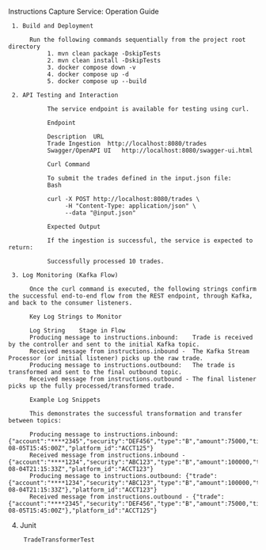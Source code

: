 Instructions Capture Service: Operation Guide

     1. Build and Deployment

          Run the following commands sequentially from the project root directory 
               1. mvn clean package -DskipTests	
               2. mvn clean install -DskipTests	
               3. docker compose down -v	
               4. docker compose up -d	
               5. docker compose up --build	

     2. API Testing and Interaction
     
               The service endpoint is available for testing using curl.
               
               Endpoint
               
               Description	URL
               Trade Ingestion	http://localhost:8080/trades
               Swagger/OpenAPI UI	http://localhost:8080/swagger-ui.html
               
               Curl Command
               
               To submit the trades defined in the input.json file:
               Bash
               
               curl -X POST http://localhost:8080/trades \
                    -H "Content-Type: application/json" \
                    --data "@input.json"
               
               Expected Output
               
               If the ingestion is successful, the service is expected to return:
               
               Successfully processed 10 trades.

     3. Log Monitoring (Kafka Flow)

          Once the curl command is executed, the following strings confirm the successful end-to-end flow from the REST endpoint, through Kafka, and back to the consumer listeners.
          
          Key Log Strings to Monitor
          
          Log String	Stage in Flow
          Producing message to instructions.inbound:	Trade is received by the controller and sent to the initial Kafka topic.
          Received message from instructions.inbound -	The Kafka Stream Processor (or initial listener) picks up the raw trade.
          Producing message to instructions.outbound:	The trade is transformed and sent to the final outbound topic.
          Received message from instructions.outbound -	The final listener picks up the fully processed/transformed trade.
          
          Example Log Snippets
          
          This demonstrates the successful transformation and transfer between topics:
          
          Producing message to instructions.inbound: {"account":"****2345","security":"DEF456","type":"B","amount":75000,"timestamp":"2025-08-05T15:45:00Z","platform_id":"ACCT125"}
          Received message from instructions.inbound - {"account":"****1234","security":"ABC123","type":"B","amount":100000,"timestamp":"2025-08-04T21:15:33Z","platform_id":"ACCT123"}
          Producing message to instructions.outbound: {"trade":{"account":"****1234","security":"ABC123","type":"B","amount":100000,"timestamp":"2025-08-04T21:15:33Z"},"platform_id":"ACCT123"}
          Received message from instructions.outbound - {"trade":{"account":"****2345","security":"DEF456","type":"B","amount":75000,"timestamp":"2025-08-05T15:45:00Z"},"platform_id":"ACCT125"}

4. Junit

        TradeTransformerTest
